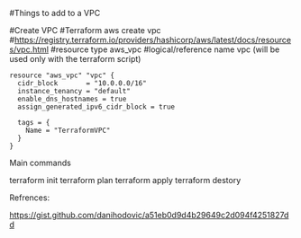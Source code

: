 #Things to add to a VPC




#Create VPC
#Terraform aws create vpc
#https://registry.terraform.io/providers/hashicorp/aws/latest/docs/resources/vpc.html
#resource type aws_vpc
#logical/reference name vpc (will be used only with the terraform script)

```
resource "aws_vpc" "vpc" {
  cidr_block       = "10.0.0.0/16"
  instance_tenancy = "default"
  enable_dns_hostnames = true
  assign_generated_ipv6_cidr_block = true

  tags = {
    Name = "TerraformVPC"
  }
}

```
Main commands

terraform init
terraform plan
terraform apply
terraform destory



Refrences:

https://gist.github.com/danihodovic/a51eb0d9d4b29649c2d094f4251827dd